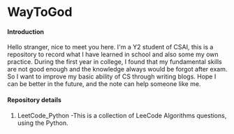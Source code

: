 # WayToGod

#### Introduction
Hello stranger, nice to meet you here. I'm a Y2 student of CSAI, this is a repository to record what I have learned in school and also some my own practice. During the first year in college, I found that my fundamental skills are not good enough and the knowledge always would be forgot after exam. So I want to improve my basic ability of CS through writing blogs. Hope I can be better in the future, and the note can help someone like me.


#### Repository details

1.  LeetCode_Python -This is a collection of LeeCode Algorithms questions, using the Python.


